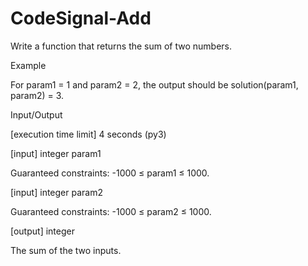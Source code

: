 # CodeSignal-Add
Write a function that returns the sum of two numbers.

Example

For param1 = 1 and param2 = 2, the output should be
solution(param1, param2) = 3.

Input/Output

[execution time limit] 4 seconds (py3)

[input] integer param1

Guaranteed constraints:
-1000 ≤ param1 ≤ 1000.

[input] integer param2

Guaranteed constraints:
-1000 ≤ param2 ≤ 1000.

[output] integer

The sum of the two inputs.
